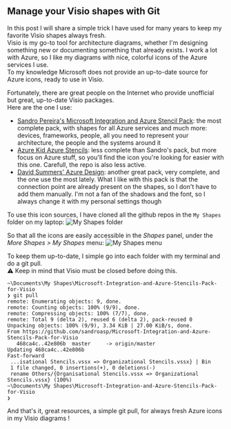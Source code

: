 ## Manage your Visio shapes with Git


In this post I will share a simple trick I have used for many years to keep my favorite Visio shapes always fresh.  
Visio is my go-to tool for architecture diagrams, whether I'm designing something new or documenting something that already exists. I work a lot with Azure, so I like my diagrams with nice, colorful icons of the Azure services I use.  
To my knowledge Microsoft does not provide an up-to-date source for Azure icons, ready to use in Visio.

Fortunately, there are great people on the Internet who provide unofficial but great, up-to-date Visio packages.  
Here are the one I use:
- [Sandro Pereira's Microsoft Integration and Azure Stencil Pack](https://github.com/sandroasp/Microsoft-Integration-and-Azure-Stencils-Pack-for-Visio): the most complete pack, with shapes for all Azure services and much more: devices, frameworks, people, all you need to represent your architecture, the people and the systems around it
- [Azure Kid Azure Stencils](https://github.com/azurekid/Azure-Stencils): less complete than Sandro's pack, but more focus on Azure stuff, so you'll find the icon you're looking for easier with this one. Carefull, the repo is also less active.
- [David Summers' Azure Design](https://github.com/David-Summers/Azure-Design): another great pack, very complete, and the one use the most lately. What I like with this pack is that the connection point are already present on the shapes, so I don't have to add them manually. I'm not a fan of the shadows and the font, so I always change it with my personal settings though

To use this icon sources, I have cloned all the github repos in the `My Shapes` folder on my laptop:
![My Shapes folder](https://cdn.hashnode.com/res/hashnode/image/upload/v1650229723010/Vwi4TFov0.png)

So that all the icons are easily accessible in the *Shapes* panel, under the *More Shapes > My Shapes* menu:
![My Shapes menu](https://cdn.hashnode.com/res/hashnode/image/upload/v1650229724164/rB9jq1pmP.png)

To keep them up-to-date, I simple go into each folder with my terminal and do a git pull.  
⚠ Keep in mind that Visio must be closed before doing this.
```console
~\Documents\My Shapes\Microsoft-Integration-and-Azure-Stencils-Pack-for-Visio
❯ git pull
remote: Enumerating objects: 9, done.
remote: Counting objects: 100% (9/9), done.
remote: Compressing objects: 100% (7/7), done.
remote: Total 9 (delta 2), reused 6 (delta 2), pack-reused 0
Unpacking objects: 100% (9/9), 3.34 KiB | 27.00 KiB/s, done.
From https://github.com/sandroasp/Microsoft-Integration-and-Azure-Stencils-Pack-for-Visio
   468ca4c..42e806b  master     -> origin/master
Updating 468ca4c..42e806b
Fast-forward
 ...isational Stencils.vssx => Organizational Stencils.vssx} | Bin
 1 file changed, 0 insertions(+), 0 deletions(-)
 rename Others/{Organisational Stencils.vssx => Organizational Stencils.vssx} (100%)
~\Documents\My Shapes\Microsoft-Integration-and-Azure-Stencils-Pack-for-Visio
❯ 
```

And that's it, great resources, a simple git pull, for always fresh Azure icons in my Visio diagrams ! 